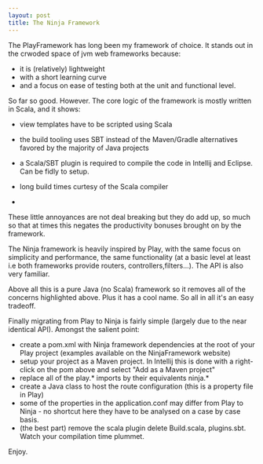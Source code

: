 ```yaml
---
layout: post
title: The Ninja Framework
---
```



The PlayFramework has long been my framework of choice. It stands out in the crwoded space of jvm web frameworks because:

- it is (relatively) lightweight
- with a short learning curve
- and a focus on ease of testing both at the unit and functional level.

So far so good. However. The core logic of the framework is mostly written in Scala, and it shows:

- view templates have to be scripted using Scala

- the build tooling uses SBT instead of the Maven/Gradle alternatives favored by the majority of Java projects

- a Scala/SBT plugin is required to compile the code in Intellij and Eclipse. Can be fidly to setup.

- long build times curtesy of the Scala compiler
- 

These little annoyances are not deal breaking but they do add up, so much so that at times this negates the productivity bonuses brought on by the framework.

The Ninja framework is heavily inspired by Play, with the same focus on simplicity and performance, the same functionality (at a basic level at least i.e both frameworks provide routers, controllers,filters...). The API is also very familiar. 

Above all this is a pure Java (no Scala) framework so it removes all of the concerns highlighted above. Plus it has a cool name. So all in all  it's an easy tradeoff.


Finally migrating from Play to Ninja is fairly simple (largely due to the near identical API). Amongst the salient point:
   * create a pom.xml with Ninja framework dependencies at the root of your Play project (examples available on the NinjaFramework website)
   * setup your project as a Maven project. In Intellij this is done with a right-click on the pom above and select "Add as a Maven project"
   * replace all of the play.* imports by their equivalents ninja.*
   * create a Java class to host the route configuration (this is a property file in Play)
   * some of the properties in the application.conf may differ from Play to Ninja - no shortcut here they have to be analysed on a case by case basis.
   * (the best part) remove the scala plugin delete Build.scala, plugins.sbt. Watch your compilation time plummet.

Enjoy.

